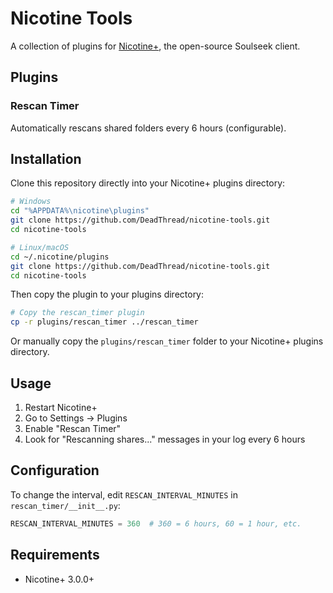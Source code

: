 # Nicotine Tools

A collection of plugins for [Nicotine+](https://nicotine-plus.github.io/nicotine-plus/), the open-source Soulseek client.

## Plugins

### Rescan Timer

Automatically rescans shared folders every 6 hours (configurable).

## Installation

Clone this repository directly into your Nicotine+ plugins directory:

```bash
# Windows
cd "%APPDATA%\nicotine\plugins"
git clone https://github.com/DeadThread/nicotine-tools.git
cd nicotine-tools

# Linux/macOS  
cd ~/.nicotine/plugins
git clone https://github.com/DeadThread/nicotine-tools.git
cd nicotine-tools
```

Then copy the plugin to your plugins directory:

```bash
# Copy the rescan_timer plugin
cp -r plugins/rescan_timer ../rescan_timer
```

Or manually copy the `plugins/rescan_timer` folder to your Nicotine+ plugins directory.

## Usage

1. Restart Nicotine+
2. Go to Settings → Plugins
3. Enable "Rescan Timer"
4. Look for "Rescanning shares..." messages in your log every 6 hours

## Configuration

To change the interval, edit `RESCAN_INTERVAL_MINUTES` in `rescan_timer/__init__.py`:

```python
RESCAN_INTERVAL_MINUTES = 360  # 360 = 6 hours, 60 = 1 hour, etc.
```

## Requirements

- Nicotine+ 3.0.0+
